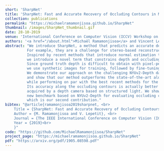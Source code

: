 ```yaml
---
short: 'SharpNet'
title: 'SharpNet: Fast and Accurate Recovery of Occluding Contours in Monocular Depth Estimation'
collection: publications
permalink: "https://michaelramamonjisoa.github.io/SharpNet"
thumbnail: /images/SharpNet_thumbnail.gif
date: 28-10-2019
venue: 'International Conference on Computer Vision (ICCV) Workshop on 3D Reconstruction in the Wild'
authors: '<a href="/about.html">Michaël Ramamonjisoa</a> and Vincent Lepetit'
abstract: "We introduce SharpNet, a method that predicts an accurate depth map for an input color image, with a particular attention to the reconstruction of occluding contours: Occluding contours are an important cue for object recognition, and for realistic integration of virtual objects in Augmented Reality, but they are also notoriously difficult to reconstruct accurately.
          For example, they are a challenge for stereo-based reconstruction methods, as points around an occluding contour are visible in only one image. 
          Inspired by recent methods that introduce normal estimation to improve depth prediction, 
          we introduce a novel term that constrains depth and occluding contours predictions. 
          Since ground truth depth is difficult to obtain with pixel-perfect accuracy along occluding contours, 
          we use synthetic images for training, followed by fine-tuning on real data. 
          We demonstrate our approach on the challenging NYUv2-Depth dataset, 
          and show that our method outperforms the state-of-the-art along occluding contours, 
          while performing on par with the best recent methods for the rest of the images. 
          Its accuracy along the occluding contours is actually better than the ''ground truth''
          acquired by a depth camera based on structured light. We show this by introducing a 
          new benchmark based on NYUv2-Depth for evaluating occluding contours in monocular reconstruction, 
          which is our second contribution."
bibtex: "@article{ramamonjisoa2019sharpnet, <br>
    Title = {SharpNet: Fast and Accurate Recovery of Occluding Contours in Monocular Depth Estimation}, <br>
    Author = {M. Ramamonjisoa and V. Lepetit}, <br>
    Journal = {The IEEE International Conference on Computer Vision (ICCV) Workshops}, <br>
    Year = {2019}<br>
    }"
code: "https://github.com/MichaelRamamonjisoa/SharpNet"
project_page: "https://michaelramamonjisoa.github.io/SharpNet"
pdf: "https://arxiv.org/pdf/1905.08598.pdf"
---
```


